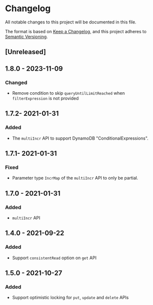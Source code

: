 # Changelog

All notable changes to this project will be documented in this file.

The format is based on [Keep a Changelog](https://keepachangelog.com/en/1.0.0/),
and this project adheres to
[Semantic Versioning](https://semver.org/spec/v2.0.0.html).

## [Unreleased]

## 1.8.0 - 2023-11-09

### Changed

- Remove condition to skip `queryUntilLimitReached` when `filterExpression` is
  not provided

## 1.7.2- 2021-01-31

### Added

- The `multiIncr` API to support DynamoDB "ConditionalExpressions".

## 1.7.1- 2021-01-31

### Fixed

- Parameter type `IncrMap` of the `multiIncr` API to only be partial.

## 1.7.0 - 2021-01-31

### Added

- `multiIncr` API

## 1.4.0 - 2021-09-22

### Added

- Support `consistentRead` option on `get` API

## 1.5.0 - 2021-10-27

### Added

- Support optimistic locking for `put`, `update` and `delete` APIs
